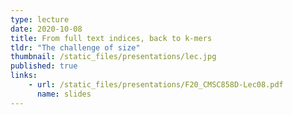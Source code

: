 ```yaml
---
type: lecture
date: 2020-10-08
title: From full text indices, back to k-mers
tldr: "The challenge of size"
thumbnail: /static_files/presentations/lec.jpg
published: true
links: 
    - url: /static_files/presentations/F20_CMSC858D-Lec08.pdf
      name: slides
---
```

